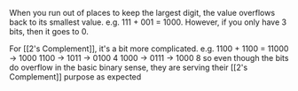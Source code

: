 When you run out of places to keep the largest digit, the value overflows back to its smallest value.
e.g. 111 + 001 = 1000. However, if you only have 3 bits, then it goes to 0.

For [[2's Complement]], it's a bit more complicated.
e.g. 1100 + 1100 = 11000 -> 1000
1100 -> 1011 -> 0100 4
1000 -> 0111 -> 1000 8
so even though the bits do overflow in the basic binary sense, they are serving their [[2's Complement]] purpose as expected